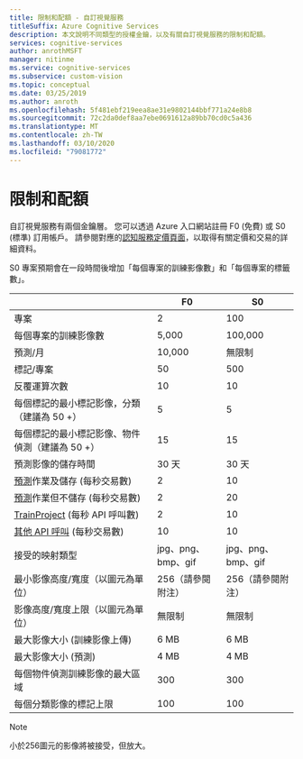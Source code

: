 ```yaml
---
title: 限制和配額 - 自訂視覺服務
titleSuffix: Azure Cognitive Services
description: 本文說明不同類型的授權金鑰，以及有關自訂視覺服務的限制和配額。
services: cognitive-services
author: anrothMSFT
manager: nitinme
ms.service: cognitive-services
ms.subservice: custom-vision
ms.topic: conceptual
ms.date: 03/25/2019
ms.author: anroth
ms.openlocfilehash: 5f481ebf219eea8ae31e9802144bbf771a24e8b8
ms.sourcegitcommit: 72c2da0def8aa7ebe0691612a89bb70cd0c5a436
ms.translationtype: MT
ms.contentlocale: zh-TW
ms.lasthandoff: 03/10/2020
ms.locfileid: "79081772"
---
```

# <a name="limits-and-quotas"></a>限制和配額

自訂視覺服務有兩個金鑰層。 您可以透過 Azure 入口網站註冊 F0 (免費) 或 S0 (標準) 訂用帳戶。 請參閱對應的[認知服務定價頁面](https://azure.microsoft.com/pricing/details/cognitive-services/custom-vision-service/)，以取得有關定價和交易的詳細資料。

S0 專案預期會在一段時間後增加「每個專案的訓練影像數」和「每個專案的標籤數」。

||**F0**|**S0**|
|-----|-----|-----|
|專案|2|100|
|每個專案的訓練影像數 |5,000|100,000|
|預測/月|10,000 |無限制|
|標記/專案|50|500|
|反覆運算次數 |10|10|
|每個標記的最小標記影像，分類（建議為 50 +） |5|5|
|每個標記的最小標記影像、物件偵測（建議為 50 +）|15|15|
|預測影像的儲存時間|30 天|30 天|
|[預測](https://go.microsoft.com/fwlink/?linkid=865445)作業及儲存 (每秒交易數)|2|10|
|[預測](https://go.microsoft.com/fwlink/?linkid=865445)作業但不儲存 (每秒交易數)|2|20|
|[TrainProject](https://go.microsoft.com/fwlink/?linkid=865446) (每秒 API 呼叫數)|2|10|
|[其他 API 呼叫](https://go.microsoft.com/fwlink/?linkid=865446) (每秒交易數)|10|10|
|接受的映射類型|jpg、png、bmp、gif|jpg、png、bmp、gif|
|最小影像高度/寬度（以圖元為單位）|256（請參閱附注）|256（請參閱附注）|
|影像高度/寬度上限（以圖元為單位）|無限制|無限制|
|最大影像大小 (訓練影像上傳) |6 MB|6 MB|
|最大影像大小 (預測)|4 MB|4 MB|
|每個物件偵測訓練影像的最大區域|300|300|
|每個分類影像的標記上限|100|100|

> [!NOTE]
> 小於256圖元的影像將被接受，但放大。
